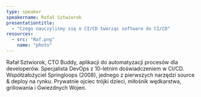 ```yaml
---
type: speaker
speakername: Rafał Sztwiorok
presentationtitle:
  - "Czego nauczyliśmy się o CI/CD tworząc software do CI/CD"
resources:
  - src: "Raf.png"
    name: "photo"
---
```


Rafał Sztwiorok, CTO Buddy, aplikacji do automatyzacji procesów dla developerów. Specjalista DevOps z 10-letnim doświadczeniem w CI/CD. Współzałożyciel Springloops (2008), jednego z pierwszych narzędzi source & deploy na rynku. Prywatnie ojciec trójki dzieci, miłośnik wędkarstwa, grillowania i Gwiezdnych Wojen.
